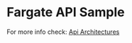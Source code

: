 # Fargate API Sample

For more info check: [Api Architectures](https://github.com/KevinDeNotariis/api-architectures-tf#fargate)